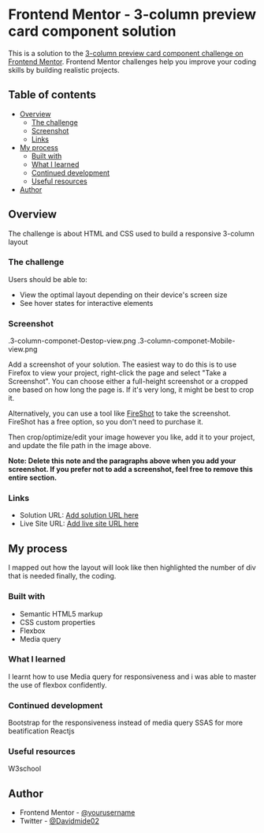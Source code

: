 # Frontend Mentor - 3-column preview card component solution

This is a solution to the [3-column preview card component challenge on Frontend Mentor](https://www.frontendmentor.io/challenges/3column-preview-card-component-pH92eAR2-). Frontend Mentor challenges help you improve your coding skills by building realistic projects. 

## Table of contents

- [Overview](#overview)
  - [The challenge](#the-challenge)
  - [Screenshot](#screenshot)
  - [Links](#links)
- [My process](#my-process)
  - [Built with](#built-with)
  - [What I learned](#what-i-learned)
  - [Continued development](#continued-development)
  - [Useful resources](#useful-resources)
- [Author](#author)



## Overview
The challenge is about HTML and CSS used  to build a responsive 3-column layout

### The challenge

Users should be able to:

- View the optimal layout depending on their device's screen size
- See hover states for interactive elements

### Screenshot
.3-column-componet-Destop-view.png
.3-column-componet-Mobile-view.png




Add a screenshot of your solution. The easiest way to do this is to use Firefox to view your project, right-click the page and select "Take a Screenshot". You can choose either a full-height screenshot or a cropped one based on how long the page is. If it's very long, it might be best to crop it.

Alternatively, you can use a tool like [FireShot](https://getfireshot.com/) to take the screenshot. FireShot has a free option, so you don't need to purchase it. 

Then crop/optimize/edit your image however you like, add it to your project, and update the file path in the image above.

**Note: Delete this note and the paragraphs above when you add your screenshot. If you prefer not to add a screenshot, feel free to remove this entire section.**

### Links

- Solution URL: [Add solution URL here](https://your-solution-url.com)
- Live Site URL: [Add live site URL here](https://your-live-site-url.com)

## My process
I mapped out how the layout will look like
then highlighted the number of div that is needed
finally, the coding.

### Built with

- Semantic HTML5 markup
- CSS custom properties
- Flexbox
- Media query


### What I learned

I learnt how to use Media query for responsiveness
and i was able to master the use of flexbox confidently.


### Continued development

Bootstrap for the responsiveness instead of media query
SSAS for more beatification
Reactjs

### Useful resources
W3school


## Author
- Frontend Mentor - [@yourusername](https://www.frontendmentor.io/profile/yourusername)
- Twitter - [@Davidmide02](https://www.twitter.com/Davidmide02)




